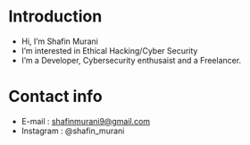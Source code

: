 # Introduction

- Hi, I’m Shafin Murani
- I’m interested in Ethical Hacking/Cyber Security
- I’m a Developer, Cybersecurity enthusaist and a Freelancer.

# Contact info
  - E-mail : <a href='mailto:shafinmurani9@gmail.com'>shafinmurani9@gmail.com</a>
  - Instagram : @shafin_murani
